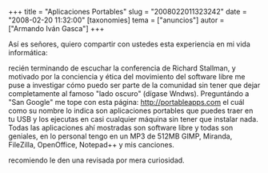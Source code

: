 +++
title = "Aplicaciones Portables"
slug = "2008022011323242"
date = "2008-02-20 11:32:00"
[taxonomies]
tema = ["anuncios"]
autor = ["Armando Iván Gasca"]
+++

Así es señores, quiero compartir con ustedes esta experiencia en mi vida
informática:

recién terminando de escuchar la conferencia de Richard Stallman, y
motivado por la conciencia y ética del movimiento del software libre me
puse a investigar cómo puedo ser parte de la comunidad sin tener que
dejar completamente al famoso "lado oscuro" (dígase Wndws). Preguntándo
a "San Google" me tope con esta página:
<a href="http://portableapps.com">http://portableapps.com</a> el cuál
como su nombre lo indica son aplicaciones portables que puedes traer en
tu USB y los ejecutas en casi cualquier máquina sin tener que instalar
nada. Todas las aplicaciones ahí mostradas son software libre y todas
son geniales, en lo personal tengo en un MP3 de 512MB GIMP, Miranda,
FileZilla, OpenOffice, Notepad++ y mis canciones.

recomiendo le den una revisada por mera curiosidad.

